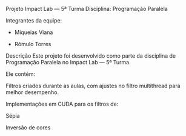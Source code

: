 Projeto Impact Lab — 5ª Turma
Disciplina: Programação Paralela

Integrantes da equipe:

  - Miqueias Viana
  
  - Rômulo Torres

Descrição
Este projeto foi desenvolvido como parte da disciplina de Programação Paralela no Impact Lab — 5ª Turma.

Ele contém:

Filtros criados durante as aulas, com ajustes no filtro multithread para melhor desempenho.

Implementações em CUDA para os filtros de:

Sépia

Inversão de cores

